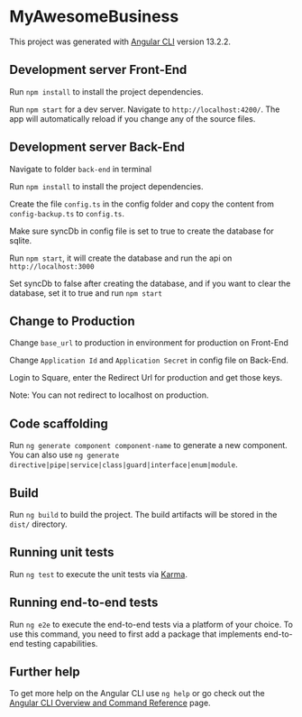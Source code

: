 # MyAwesomeBusiness

This project was generated with [Angular CLI](https://github.com/angular/angular-cli) version 13.2.2.

## Development server Front-End

Run `npm install` to install the project dependencies.

Run `npm start` for a dev server. Navigate to `http://localhost:4200/`. The app will automatically reload if you change any of the source files.

## Development server Back-End

Navigate to folder `back-end` in terminal

Run `npm install` to install the project dependencies.

Create the file `config.ts` in the config folder and copy the content from `config-backup.ts` to `config.ts`.

Make sure syncDb in config file is set to true to create the database for sqlite.

Run `npm start`, it will create the database and run the api on `http://localhost:3000`

Set syncDb to false after creating the database, and if you want to clear the database, set it to true and run `npm start`

## Change to Production

Change `base_url` to production in environment for production on Front-End

Change `Application Id` and `Application Secret` in config file on Back-End.

Login to Square, enter the Redirect Url for production and get those keys.

Note: You can not redirect to localhost on production.

## Code scaffolding

Run `ng generate component component-name` to generate a new component. You can also use `ng generate directive|pipe|service|class|guard|interface|enum|module`.

## Build

Run `ng build` to build the project. The build artifacts will be stored in the `dist/` directory.

## Running unit tests

Run `ng test` to execute the unit tests via [Karma](https://karma-runner.github.io).

## Running end-to-end tests

Run `ng e2e` to execute the end-to-end tests via a platform of your choice. To use this command, you need to first add a package that implements end-to-end testing capabilities.

## Further help

To get more help on the Angular CLI use `ng help` or go check out the [Angular CLI Overview and Command Reference](https://angular.io/cli) page.
